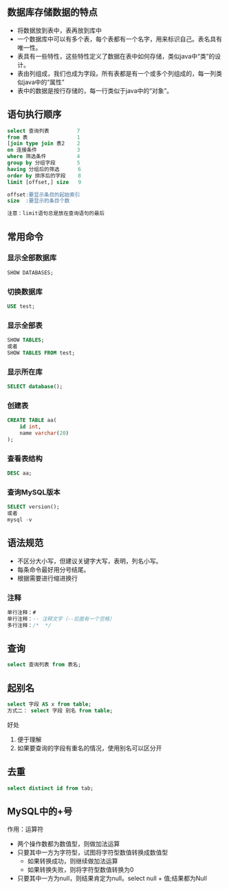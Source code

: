 ## 数据库存储数据的特点

* 将数据放到表中，表再放到库中
* 一个数据库中可以有多个表，每个表都有一个名字，用来标识自己。表名具有唯一性。
* 表具有一些特性，这些特性定义了数据在表中如何存储，类似java中“类”的设计。
* 表由列组成，我们也成为字段。所有表都是有一个或多个列组成的，每一列类似java中的“属性”
* 表中的数据是按行存储的，每一行类似于java中的“对象”。

## 语句执行顺序

```sql
select 查询列表         7
from 表                1
[join type join 表2    2
on 连接条件             3
where 筛选条件          4
group by 分组字段       5
having 分组后的筛选      6
order by 排序后的字段    8
limit [offset,] size   9	

offset:要显示条目的起始索引
size  :要显示的条目个数

注意：limit语句总是放在查询语句的最后
```

## 常用命令

### 显示全部数据库

```sql
SHOW DATABASES;
```

### 切换数据库

```sql
USE test;
```

### 显示全部表

```sql
SHOW TABLES;
或者
SHOW TABLES FROM test;
```

### 显示所在库

```sql
SELECT database();
```

### 创建表

```sql
CREATE TABLE aa(
    id int,
    name varchar(20)
);
```

### 查看表结构

```sql
DESC aa;
```

### 查询MySQL版本

```sql
SELECT version();
或者
mysql -v
```

## 语法规范

* 不区分大小写，但建议关键字大写，表明，列名小写。
* 每条命令最好用分号结尾。
* 根据需要进行缩进换行

### 注释

```sql
单行注释：#
单行注释：-- 注释文字（--后面有一个空格）
多行注释：/*  */
```

## 查询

```sql
select 查询列表 from 表名;
```

## 起别名

```sql
select 字段 AS x from table;
方式二： select 字段 别名 from table;
```

好处

1. 便于理解
2. 如果要查询的字段有重名的情况，使用别名可以区分开

## 去重

```sql
select distinct id from tab;
```

## MySQL中的+号

作用：运算符

* 两个操作数都为数值型，则做加法运算
* 只要其中一方为字符型，试图将字符型数值转换成数值型
  * 如果转换成功，则继续做加法运算
  * 如果转换失败，则将字符型数值转换为0
* 只要其中一方为null，则结果肯定为null。select null + 值;结果都为Null